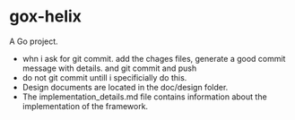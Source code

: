 # gox-helix

A Go project.

- whn i ask for git commit.  add the chages files, generate a good commit message with details. and git commit and push
- do not git commit untill i specificially do this.
- Design documents are located in the doc/design folder.
- The implementation_details.md file contains information about the implementation of the framework.
